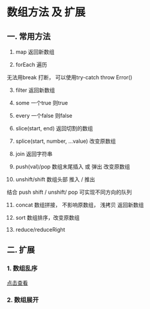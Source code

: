 # 数组方法 及 扩展

## 一. 常用方法
1. map 返回新数组

2. forEach 遍历 

无法用break 打断， 可以使用try-catch throw Error()

3. filter 返回新数组

4. some 一个true 则true

5. every 一个false 则false

6. slice(start, end) 返回切割的数组

7. splice(start, number, ...value) 改变原数组 

8. join 返回字符串

9. push(val)/pop 数组末尾插入 或 弹出 改变原数组

10. unshift/shift 数组头部 推入 / 推出

结合 push shift / unshift/ pop 可实现不同方向的队列

11. concat 数组拼接， 不影响原数组， 浅拷贝 返回新数组

12. sort 数组排序，改变原数组

13. reduce/reduceRight 


## 二. 扩展
### 1. 数组乱序

[点击查看](./如何有效的打乱一个数组.md)

### 2. 数组展开